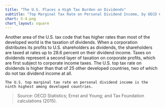 ```yaml
---
title: "The U.S. Places a High Tax Burden on Dividends"
subtitle: "Top Marginal Tax Rate on Personal Dividend Income, by OECD Country (2015)"
chart: 5-4.png
chart_layout: square
---
```

Another area of the U.S. tax code that has higher rates than most of the developed world is the taxation of dividends. When a corporation distributes its profits to U.S. shareholders as dividends, the shareholders are taxed at rates up to 28.6 percent on their dividend income. Taxes on dividends represent a second layer of taxation on corporate profits, which are first subject to corporate income taxes. The U.S. top tax rate on dividends is higher than that of 25 other developed countries, two of which do not tax dividend income at all.

```
The U.S. top marginal tax rate on personal dividend income is the ninth highest among developed countries.
```

>Source: OECD Statistics; Ernst and Young; and Tax Foundation calculations (2015).
